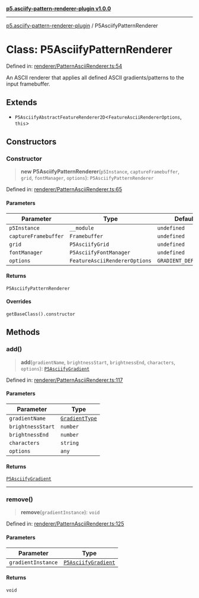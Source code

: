 [**p5.asciify-pattern-renderer-plugin v1.0.0**](../README.md)

***

[p5.asciify-pattern-renderer-plugin](../README.md) / P5AsciifyPatternRenderer

# Class: P5AsciifyPatternRenderer

Defined in: [renderer/PatternAsciiRenderer.ts:54](https://github.com/humanbydefinition/p5.asciify-pattern-renderer-plugin/blob/78587b3ed9c9440a400d453e44e7d55e63d8c70c/src/plugin/renderer/PatternAsciiRenderer.ts#L54)

An ASCII renderer that applies all defined ASCII gradients/patterns to the input framebuffer.

## Extends

- `P5AsciifyAbstractFeatureRenderer2D`\<`FeatureAsciiRendererOptions`, `this`\>

## Constructors

### Constructor

> **new P5AsciifyPatternRenderer**(`p5Instance`, `captureFramebuffer`, `grid`, `fontManager`, `options`): `P5AsciifyPatternRenderer`

Defined in: [renderer/PatternAsciiRenderer.ts:65](https://github.com/humanbydefinition/p5.asciify-pattern-renderer-plugin/blob/78587b3ed9c9440a400d453e44e7d55e63d8c70c/src/plugin/renderer/PatternAsciiRenderer.ts#L65)

#### Parameters

| Parameter | Type | Default value |
| ------ | ------ | ------ |
| `p5Instance` | `__module` | `undefined` |
| `captureFramebuffer` | `Framebuffer` | `undefined` |
| `grid` | `P5AsciifyGrid` | `undefined` |
| `fontManager` | `P5AsciifyFontManager` | `undefined` |
| `options` | `FeatureAsciiRendererOptions` | `GRADIENT_DEFAULT_OPTIONS` |

#### Returns

`P5AsciifyPatternRenderer`

#### Overrides

`getBaseClass().constructor`

## Methods

### add()

> **add**(`gradientName`, `brightnessStart`, `brightnessEnd`, `characters`, `options`): [`P5AsciifyGradient`](P5AsciifyGradient.md)

Defined in: [renderer/PatternAsciiRenderer.ts:117](https://github.com/humanbydefinition/p5.asciify-pattern-renderer-plugin/blob/78587b3ed9c9440a400d453e44e7d55e63d8c70c/src/plugin/renderer/PatternAsciiRenderer.ts#L117)

#### Parameters

| Parameter | Type |
| ------ | ------ |
| `gradientName` | [`GradientType`](../type-aliases/GradientType.md) |
| `brightnessStart` | `number` |
| `brightnessEnd` | `number` |
| `characters` | `string` |
| `options` | `any` |

#### Returns

[`P5AsciifyGradient`](P5AsciifyGradient.md)

***

### remove()

> **remove**(`gradientInstance`): `void`

Defined in: [renderer/PatternAsciiRenderer.ts:125](https://github.com/humanbydefinition/p5.asciify-pattern-renderer-plugin/blob/78587b3ed9c9440a400d453e44e7d55e63d8c70c/src/plugin/renderer/PatternAsciiRenderer.ts#L125)

#### Parameters

| Parameter | Type |
| ------ | ------ |
| `gradientInstance` | [`P5AsciifyGradient`](P5AsciifyGradient.md) |

#### Returns

`void`
